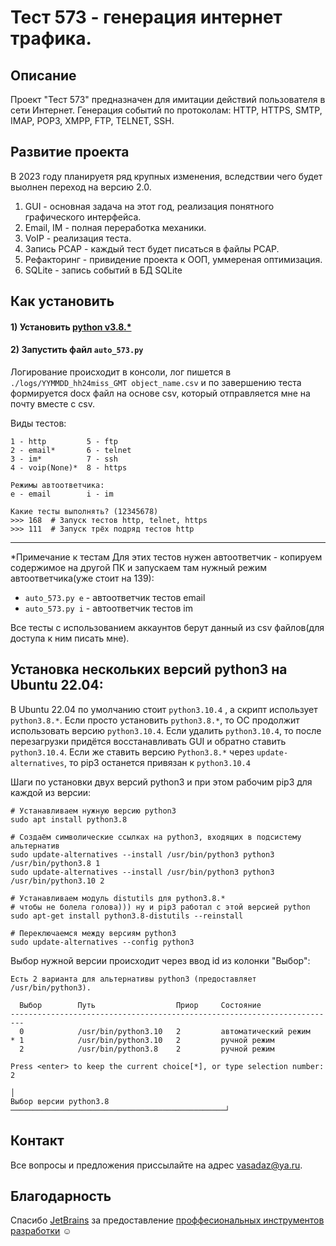 # Тест 573 - генерация интернет трафика.

## Описание

Проект "Тест 573" предназначен для имитации действий пользователя в сети Интернет. 
Генерация событий по протоколам: HTTP, HTTPS, SMTP, IMAP, POP3, XMPP, FTP, TELNET, SSH.


## Развитие проекта

В 2023 году планируетя ряд крупных изменения, вследствии чего будет выолнен переход на версию 2.0.

1. GUI - основная задача на этот год, реализация понятного графического интерфейса.
2. Email, IM - полная переработка механики.
3. VoIP - реализация теста.
4. Запись PCAP - каждый тест будет писаться в файлы PCAP.
5. Рефакторинг - привидение проекта к ООП, уммереная оптимизация.
6. SQLite - запись событий в БД SQLite


## Как установить

#### 1) Установить [python v3.8.*](https://www.python.org/downloads/release/python-3813/)

#### 2) Запустить файл `auto_573.py`
Логирование происходит в консоли, лог пишется в `./logs/YYMMDD_hh24miss_GMT object_name.csv`
и по завершению теста формируется docx файл на основе csv, который отправляется мне на почту вместе с csv.

Виды тестов:
```
1 - http         5 - ftp
2 - email*       6 - telnet
3 - im*          7 - ssh
4 - voip(None)*  8 - https

Режимы автоответчика:
e - email        i - im

Какие тесты выполнять? (12345678)
>>> 168  # Запуск тестов http, telnet, https
>>> 111  # Запуск трёх подряд тестов http
```
___
*Примечание к тестам
Для этих тестов нужен автоответчик - копируем содержимое на другой ПК и запускаем там нужный режим автоответчика(уже стоит на 139):
- `auto_573.py e` - автоответчик тестов email
- `auto_573.py i` - автоответчик тестов im

Все тесты с использованием аккаунтов берут данный из csv файлов(для доступа к ним писать мне).

## Установка нескольких версий python3 на Ubuntu 22.04:
В Ubuntu 22.04 по умолчанию стоит `python3.10.4` , а скрипт использует `python3.8.*`. 
Если просто установить `python3.8.*`, то ОС продолжит использовать версию `python3.10.4`. 
Если удалить `python3.10.4`, то после перезагрузки придётся восстанавливать GUI и 
обратно ставить `python3.10.4`. Если же ставить версию `Python3.8.*` через `update-alternatives`,
то pip3 останется привязан к `python3.10.4`

Шаги по установки двух версий python3 и при этом рабочим pip3 для каждой из версии:
```shell
# Устанавливаем нужную версию python3
sudo apt install python3.8

# Создаём символические ссылках на python3, входящих в подсистему альтернатив
sudo update-alternatives --install /usr/bin/python3 python3 /usr/bin/python3.8 1
sudo update-alternatives --install /usr/bin/python3 python3 /usr/bin/python3.10 2

# Устанавливаем модуль distutils для python3.8.* 
# чтобы не болела голова))) ну и pip3 работал с этой версией python
sudo apt-get install python3.8-distutils --reinstall

# Переключаемся между версиям python3
sudo update-alternatives --config python3
```
Выбор нужной версии происходит через ввод id из колонки "Выбор":
```
Есть 2 варианта для альтернативы python3 (предоставляет /usr/bin/python3).
    
  Выбор        Путь                  Приор     Состояние
-------------------------------------------------------------------------
  0            /usr/bin/python3.10   2         автоматический режим
* 1            /usr/bin/python3.10   2         ручной режим
  2            /usr/bin/python3.8    2         ручной режим
                                                                        
Press <enter> to keep the current choice[*], or type selection number: 2
                                                                       │  
Выбор версии python3.8 ────────────────────────────────────────────────┘

```


## Контакт

Все вопросы и предложения приссылайте на адрес vasadaz@ya.ru.

## Благодарность

Спасибо [JetBrains](https://www.jetbrains.com/) за предоставление [проффесиональных инструментов разработки](https://www.jetbrains.com/all/) ☺️
